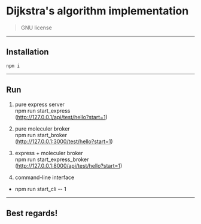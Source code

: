 # Dijkstra's algorithm implementation

> GNU license

---
## Installation
```
npm i
```
---
## Run
1) pure express server  
npm run start_express  
(http://127.0.0.1/api/test/hello?start=1)  
  
2) pure moleculer broker  
npm run start_broker  
(http://127.0.0.1:3000/test/hello?start=1)  
  
3) express + moleculer broker  
npm run start_express_broker  
(http://127.0.0.1:8000/api/test/hello?start=1)  
  
4) command-line interface  
* npm run start_cli -- 1  
---
## Best regards!